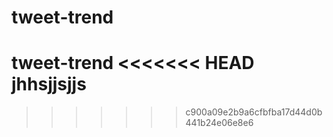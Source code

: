 # tweet-trend
tweet-trend
<<<<<<< HEAD
jhhsjjsjjs
=======
>>>>>>> c900a09e2b9a6cfbfba17d44d0b441b24e06e8e6

